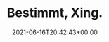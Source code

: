 ---
retweeted: false
source: <a href="https://about.twitter.com/products/tweetdeck" rel="nofollow">TweetDeck</a>
entities:
  user_mentions: []
  urls: []
  symbols: []
  media:
  - expanded_url: https://twitter.com/bascht/status/1405264597175586818/photo/1
    indices:
    - '16'
    - '39'
    url: https://t.co/AXSbjkI5x8
    media_url: http://pbs.twimg.com/media/E4CAlMMUYAA1NuS.png
    id_str: '1405264460156002304'
    id: '1405264460156002304'
    media_url_https: https://pbs.twimg.com/media/E4CAlMMUYAA1NuS.png
    sizes:
      large:
        w: '858'
        h: '230'
        resize: fit
      medium:
        w: '858'
        h: '230'
        resize: fit
      thumb:
        w: '150'
        h: '150'
        resize: crop
      small:
        w: '680'
        h: '182'
        resize: fit
    type: photo
    display_url: pic.twitter.com/AXSbjkI5x8
  hashtags: []
display_text_range:
- '0'
- '39'
favorite_count: '13'
id_str: '1405264597175586818'
truncated: false
retweet_count: '0'
id: '1405264597175586818'
possibly_sensitive: false
created_at: Wed Jun 16 20:42:43 +0000 2021
favorited: false
full_text: Bestimmt, Xing.
lang: de
extended_entities:
  media:
  - expanded_url: https://twitter.com/bascht/status/1405264597175586818/photo/1
    indices:
    - '16'
    - '39'
    url: https://t.co/AXSbjkI5x8
    media_url: http://pbs.twimg.com/media/E4CAlMMUYAA1NuS.png
    id_str: '1405264460156002304'
    id: '1405264460156002304'
    media_url_https: https://pbs.twimg.com/media/E4CAlMMUYAA1NuS.png
    sizes:
      large:
        w: '858'
        h: '230'
        resize: fit
      medium:
        w: '858'
        h: '230'
        resize: fit
      thumb:
        w: '150'
        h: '150'
        resize: crop
      small:
        w: '680'
        h: '182'
        resize: fit
    type: photo
    display_url: pic.twitter.com/AXSbjkI5x8
tags:
- pesos:twitter
date: '2021-06-16T20:42:43+00:00'
src: https://twitter.com/bascht/status/1405264597175586818
original_url: https://twitter.com/bascht/status/1405264597175586818
type: twitter_tweet
media_url: https://img.bascht.com/twitter/pbs.twimg.com/media/E4CAlMMUYAA1NuS.png
text: Bestimmt, Xing.
title: Bestimmt, Xing.

---
